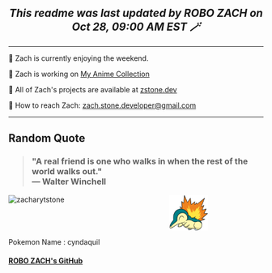 <h2 align="center" style="font-style: italic; font-weight: bold;">This readme was last updated by ROBO ZACH on Oct 28, 09:00 AM EST 🪄 </h2></a>

---

🤖 Zach is currently enjoying the weekend.

🤖 Zach is working on [My Anime Collection](https://github.com/ZacharyTStone/My-Anime-Collection)

🤖 All of Zach's projects are available at [zstone.dev](https://www.zstone.dev/)

🤖 How to reach Zach: [zach.stone.developer@gmail.com](mailto:zach.stone.developer@gmail.com)

---

<!-- Add a Quotes section -->

## Random Quote

<h3>
<blockquote>
  "A real friend is one who walks in when the rest of the world walks out."
<br>— Walter Winchell
</blockquote>
</h3>

<div style="display: flex; flex-wrap: no-wrap; width: 100%; gap: 16px">
        <img width="60%" src="https://github-readme-streak-stats.herokuapp.com/?user=zacharytstone" alt="zacharytstone" />
    <img width="15%" class='poke-img' src='https://raw.githubusercontent.com/PokeAPI/sprites/master/sprites/pokemon/other/dream-world/155.svg' alt='cyndaquil'/>
</div>

<span class="poke-name"> Pokemon Name : cyndaquil</span>

#### [ROBO ZACH's GitHub](https://github.com/ROBO-ZACH)
